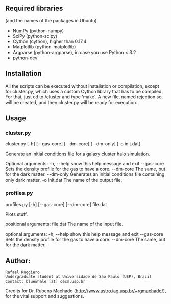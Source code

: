 ## Required libraries
(and the names of the packages in Ubuntu)
 
* NumPy (python-numpy)
* SciPy (python-scipy)
* Cython (cython), higher than 0.17.4
* Matplotlib (python-matplotlib)
* Argparse (python-argparse), in case you use Python < 3.2
* python-dev


## Installation

All the scripts can be executed without installation or compilation,
except for cluster.py, which uses a custom Cython library that has to
be compiled. For that, just cd to /cluster and type 'make'. A new file,
named rejection.so, will be created, and then cluster.py will be ready
for execution.


## Usage

### cluster.py

cluster.py [-h] [--gas-core] [--dm-core] [--dm-only] [-o init.dat]

Generate an initial conditions file for a galaxy cluster halo simulation.

Optional arguments:
  -h, --help   show this help message and exit
  --gas-core   Sets the density profile for the gas to have a core.
  --dm-core    The same, but for the dark matter.
  --dm-only    Generates an initial conditions file containing only dark
               matter.
  -o init.dat  The name of the output file.

### profiles.py

profiles.py [-h] [--gas-core] [--dm-core] file.dat

Plots stuff.

positional arguments:
  file.dat    The name of the input file.

optional arguments:
  -h, --help  show this help message and exit
  --gas-core  Sets the density profile for the gas to have a core.
  --dm-core   The same, but for the dark matter.


## Author:
    Rafael Ruggiero
    Undergraduate student at Universidade de São Paulo (USP), Brazil
    Contact: bluewhale [at] cecm.usp.br

Credits for Dr. Rubens Machado (http://www.astro.iag.usp.br/~rgmachado/),
for the vital support and suggestions.

